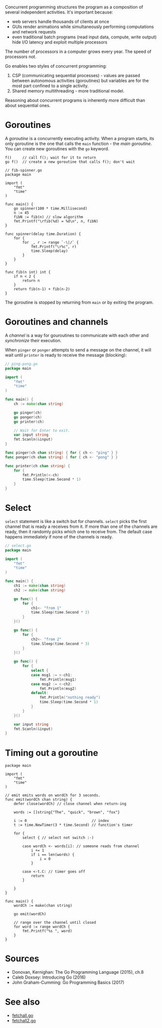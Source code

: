 Concurrent programming structures the program as a composition of several independent activities. It's important because:

* web servers handle thousands of clients at once
* GUIs render animations while simultaneously performing computations and network requests
* even traditional batch programs (read input data, compute, write output) hide I/O latency and exploit multiple processors

The number of processors in a computer grows every year. The speed of processors not.

Go enables two styles of concurrent programming:

1. CSP (communicating sequential processes) - values are passed between autonomous activities (goroutines) but variables are for the most part confined to a single activity.
2. Shared memory multithreading - more traditional model.

Reasoning about concurrent programs is inherently more difficult than about sequential ones.

# Goroutines

A *goroutine* is a concurrently executing activity. When a program starts, its only goroutine is the one that calls the `main` function - the *main goroutine*. You can create new goroutines with the `go` keyword.

```
f()     // call f(); wait for it to return
go f()  // create a new goroutine that calls f(); don't wait
```

```
// fib-spinner.go
package main

import (
	"fmt"
	"time"
)

func main() {
	go spinner(100 * time.Millisecond)
	n := 45
	fibN := fib(n) // slow algorithm
	fmt.Printf("\rfib(%d) = %d\n", n, fibN)
}

func spinner(delay time.Duration) {
	for {
		for _, r := range `-\|/` {
			fmt.Printf("\r%c", r)
			time.Sleep(delay)
		}
	}
}

func fib(n int) int {
	if n < 2 {
		return n
	}
	return fib(n-1) + fib(n-2)
}
```

The goroutine is stopped by returning from `main` or by exiting the program.

# Goroutines and channels

A *channel* is a way for gouroutines to communicate with each other and *synchronize* their execution.

When `pinger` or `ponger` attempts to send a message on the channel, it will
wait until `printer` is ready to receive the message (blocking):

```go
// ping-pong.go
package main

import (
    "fmt"
    "time"
)

func main() {
    ch := make(chan string)

    go pinger(ch)
    go ponger(ch)
    go printer(ch)

    // Wait for Enter to exit.
    var input string
    fmt.Scanln(&input)
}

func pinger(ch chan string) { for { ch <- "ping" } }
func ponger(ch chan string) { for { ch <- "pong" } }

func printer(ch chan string) {
    for {
        fmt.Println(<-ch)
        time.Sleep(time.Second * 1)
    }
}
```

# Select

`select` statement is like a switch but for channels. `select` picks the first channel that is ready a receives from it. If more than one of the channels are ready, then it randomly picks which one to receive from. The default case happens immediately if none of the channels is ready.

```go
// select.go
package main

import (
    "fmt"
    "time"
)

func main() {
    ch1 := make(chan string)
    ch2 := make(chan string)

    go func() {
        for {
            ch1<- "from 1"
            time.Sleep(time.Second * 2)
        }
    }()

    go func() {
        for {
            ch2<- "from 2"
            time.Sleep(time.Second * 3)
        }
    }()

    go func() {
        for {
            select {
            case msg1 := <-ch1:
                fmt.Println(msg1)
            case msg2 := <-ch2:
                fmt.Println(msg2)
            default:
                fmt.Println("nothing ready")
                time.Sleep(time.Second * 1)
            }
        }
    }()

    var input string
    fmt.Scanln(&input)
}
```

# Timing out a goroutine

```
package main

import (
    "fmt"
    "time"
)

// emit emits words on wordCh for 3 seconds.
func emit(wordCh chan string) {
    defer close(wordCh) // close channel when return-ing

    words := []string{"The", "quick", "brown", "fox"}

    i := 0                              // index
    t := time.NewTimer(3 * time.Second) // function's timer

    for {
        select { // select not switch :-)

        case wordCh <- words[i]: // someone reads from channel
            i += 1
            if i == len(words) {
                i = 0
            }

        case <-t.C: // timer goes off
            return
        }

    }
}

func main() {
    wordCh := make(chan string)

    go emit(wordCh)

    // range over the channel until closed
    for word := range wordCh {
        fmt.Printf("%s ", word)
    }
}
```

# Sources

* Donovan, Kernighan: The Go Programming Language (2015), ch.8
* Caleb Doxsey: Introducing Go (2016)
* John Graham-Cumming: Go Programming Basics (2017)

# See also

* [fetchall.go](https://github.com/jreisinger/go/blob/master/http/fetchall.go)
* [fetchall2.go](https://github.com/jreisinger/go/blob/master/http/fetchall2.go)
